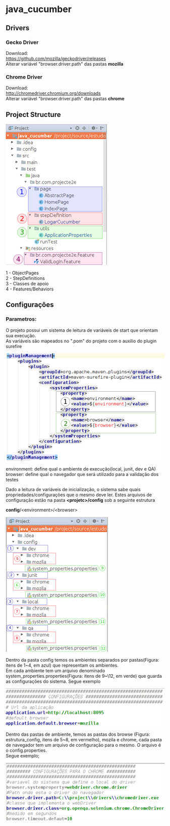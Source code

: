 # java_cucumber
## Drivers
### Gecko Driver
Download:
<br>https://github.com/mozilla/geckodriver/releases
<br>Alterar variável "browser.driver.path" das pastas __mozilla__

### Chrome Driver
Download:
<br>http://chromedriver.chromium.org/downloads
<br>Alterar variável "browser.driver.path" das pastas __chrome__
<br>
## Project Structure
![Project Structure](https://github.com/danzigrossi/java_cucumber/blob/master/imgs/project_view.png)

1 - ObjectPages<br>
2 - StepDefinitions<br>
3 - Classes de apoio<br>
4 - Features/Behaviors<br>


## Configurações


### Parametros:
O projeto possui um sistema de leitura de variáveis de start que orientam sua execução.<br>
As variáveis são mapeados no ".pom" do projeto com o auxilio do plugin surefire <br>

![pom - surefire](https://github.com/danzigrossi/java_cucumber/blob/master/imgs/surefire_variables.png)

environment: define qual o ambiente de execução(local, junit, dev e QA)<br>
browser: define qual o navegador que será utilizado para a validação dos testes<br>

Dado a leitura de variáveis de inicialização, o sistema sabe quais propriedades/configurações que o mesmo deve ler. Estes arquivos de configuração estão na pasta __\<projetc>/config__ sob a seguinte estrutura

__config__/\<environment>/\<browser>

![estrutura config](https://github.com/danzigrossi/java_cucumber/blob/master/imgs/config_estructure.png)

Dentro da pasta config temos os ambientes separados por pastas(Figura: itens de 1\~4, em azul) que representam os ambientes.<br> 
Em cada ambiente tem um arquivo denominado system_properties.properties(Figura: itens de 9~\12, em verde) que guarda as configurações do sistema. Segue exemplo

![System.properties](https://github.com/danzigrossi/java_cucumber/blob/master/imgs/system_properties.png)

Dentro das pastas de ambiente, temos as pastas dos browse (Figura: estrutura_config, itens de 5\~8, em vermelho), mozila e chrome, cada pasta de navegador tem um arquivo de configuração para o mesmo. O arquivo é o config.properties. <br>
Segue exemplo;

![config.properties](https://github.com/danzigrossi/java_cucumber/blob/master/imgs/config_properties.png)

